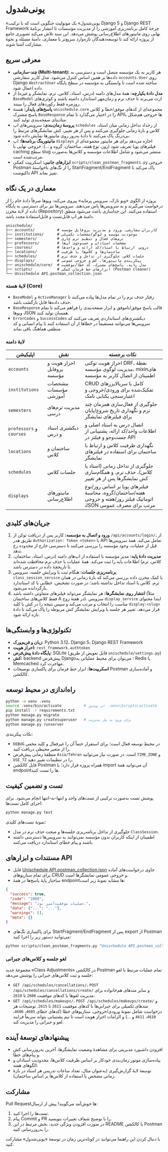 # یونی‌شدول

«یونی‌شدول» یک مونو‌لیث جنگویی است که با ترکیب Django 5 و Django REST Framework چرخهٔ کامل برنامه‌ریزی آموزشی را از مدیریت مؤسسات تا انتشار برنامهٔ نهایی روی مانیتورهای اطلاع‌رسانی پوشش می‌دهد. این سند تلاش می‌کند تصویری جامع از پروژه ارائه کند تا توسعه‌دهندگان تازه‌وارد سریع‌تر با معماری، دامنهٔ مسئله و نحوهٔ مشارکت آشنا شوند.

## معرفی سریع

- **چند-سازمانی (Multi-tenant):** هر کاربر به یک مؤسسه متصل است و دسترسی به داده‌ها بر همین اساس کنترل می‌شود. مدل کاربر سفارشی `accounts.User` روی Django `AbstractUser` ساخته شده است تا وابستگی به مؤسسه در سطح پایگاه داده اعمال شود.
- **مدل دادهٔ یکپارچه:** همهٔ مدل‌های دامنه (درس، استاد، کلاس، ترم، نمایشگر و غیره) از `BaseModel` ارث می‌برند تا حذف نرم و زمان‌مهر استاندارد داشته باشند و کوئری‌های روزمره فقط رکوردهای فعال را ببینند.
- **پاسخ‌های پایدار:** هستهٔ `unischedule.core` مجموعه‌ای از کدهای موفق/خطا و کلاس پاسخ مشترک `BaseResponse` را در اختیار می‌گذارد تا تمام APIها خروجی هم‌شکل با متادیتای صفحه‌بندی تولید کنند.
- **پروسهٔ زمان‌بندی:** سرویس‌های اپ `schedules` از رخداد تداخل زمانی میان استاد، کلاس و بازهٔ زمانی جلوگیری می‌کنند و پس از هر تغییر، کش نمایشگرهای مرتبط را بی‌درنگ پاک می‌کنند تا دادهٔ به‌روز روی مانیتورها نمایش داده شود.
- **مانیتورینگ برنامه‌ها:** اپ `displays` اجازه می‌دهد برای هر مانیتور مجموعه‌ای از فیلترهای پویا تعریف شود (روز، نوع هفته، ساختمان، گروه و ...). خروجی نهایی با caching سطح slug منتشر می‌شود و شامل اطلاعات مؤسسه و کلاس‌ها به‌صورت مرتب‌شده است.
- **ابزارهای جانبی:** اسکریپت کمکی `scripts/clean_postman_fragments.py` خروجی Postman را از تگ‌های ناخواستهٔ StartFragment/EndFragment پاک می‌کند تا داکیومنت API تمیز بماند.

## معماری در یک نگاه

پروژه از الگوی «ویو نازک، سرویس پرمایه» پیروی می‌کند: ویوها صرفاً دادهٔ خام را از درخواست می‌گیرند و به سرویس‌ها پاس می‌دهند. سرویس‌ها نیز برای دسترسی به پایگاه داده از لایهٔ مخزن (Repository) استفاده می‌کنند. این جداسازی باعث می‌شود منطق دامنهٔ هر اپ قابل‌تست و قابل‌استفادهٔ مجدد باشد.

```
unischedule/
├── accounts/          # کاربران سفارشی، ورود و مدیریت پروفایل مؤسسه
├── institutions/      # موجودیت مؤسسه و لوگو/مشخصات تکمیلی
├── semesters/         # ترم‌های فعال و تنظیم ترم جاری
├── professors/        # مشخصات استادان و جست‌وجوی آن‌ها
├── courses/           # دروس، ارتباط با استاد/کد ارائه و واحدها
├── locations/         # ساختمان‌ها و کلاس‌ها با ظرفیت
├── schedules/         # جلسات کلاس، جلوگیری از تداخل و حذف نرم
├── displays/          # پیکربندی مانیتورها، کش و خروجی عمومی
├── unischedule/core/  # مدل پایه، پاسخ‌های مشترک، کد خطا/موفقیت
├── scripts/           # ابزارهای خط فرمان کمکی (Postman cleaner)
└── Unischedule API.postman_collection.json
```

### لایهٔ هسته (Core)

- `BaseModel` و `ActiveManager` رفتار حذف نرم را در تمام مدل‌ها پیاده می‌کنند تا حذف داده‌ها قابل بازگشت باشد.
- `BaseResponse` قالب پاسخ موفق/ناموفق و ابزار صفحه‌بندی را فراهم می‌کند تا تمام ویوها JSON همسان تولید کنند.
- `ErrorCodes` و `SuccessCodes` دیکشنری‌های استانداردی تعریف می‌کنند که سرویس‌ها می‌توانند مستقیماً در خطاها از آن استفاده کنند تا پیام انسانی و کد منطقی هماهنگ باقی بماند.

### لایهٔ دامنه

| اپلیکیشن | نقش | نکات برجسته |
| --- | --- | --- |
| `accounts` | احراز هویت و پروفایل مؤسسه | احراز هویت توکنی DRF، نقطهٔ مدیریت لوگوی مؤسسه، mixin‌های اطمینان از اتصال کاربر به مؤسسه |
| `institutions` | مشخصات مؤسسات آموزشی | CRUD کامل با سریالایزرهای تفکیک‌شده برای ورودی/خروجی و اعتبارسنجی یکتایی نامک |
| `semesters` | مدیریت ترم‌های درسی | جلوگیری از فعال‌سازی همزمان چند ترم و نگهداری تاریخ شروع/پایان برای فیلترهای نمایشگر |
| `professors` و `courses` | دیکشنری استاد و درس | اتصال درس به استاد اصلی و اطلاعات واحد/کد ارائه، پشتیبانی از جست‌وجو و فیلتر در API |
| `locations` | ساختمان و کلاس | نگهداری ظرفیت کلاس و ارتباط با ساختمان برای استفاده در فیلترهای نمایشگر |
| `schedules` | جلسات کلاس | جلوگیری از تداخل زمانی (استاد یا کلاس)، حذف نرم، و همگام‌سازی کش نمایشگرها پس از هر تغییر |
| `displays` | مانیتورهای اطلاع‌رسانی | فیلترهای پویا بر اساس روز/نوع هفته/ساختمان/گروه، محاسبهٔ اتوماتیک فیلتر روز/هفته و خروجی JSON مرتب برای مصرف عمومی |

## جریان‌های کلیدی

1. **ورود و اتصال به مؤسسه:** کاربر پس از دریافت توکن از `/api/accounts/login/`، از طریق هدر `Authorization: Token <token>` با API تعامل می‌کند. همهٔ سرویس‌ها قبل از عملیات، وجود مؤسسه را بررسی می‌کنند تا دسترسی خارج از محدوده رخ ندهد.
2. **مدیریت دادهٔ پایه:** مدیر مؤسسه با استفاده از اپ‌های دامنه (درس، استاد، ساختمان، کلاس، ترم) اطلاعات پایه را ثبت می‌کند. همهٔ عملیات با حذف نرم محافظت شده‌اند تا تاریخچهٔ داده در دسترس باشد.
3. **برنامه‌ریزی جلسات:** هنگام ثبت یا ویرایش جلسه، سرویس `class_session_service` با کمک مخزن داده بررسی می‌کند که بازهٔ زمانی در همان ترم، کلاس یا استاد تداخل نداشته باشد؛ در صورت تشخیص، خطایی با کد استاندارد بازگردانده می‌شود.
4. **انتشار روی نمایشگرها:** هر نمایشگر می‌تواند فیلترهای متفاوتی داشته باشد (مثلاً فقط کلاس‌های ساختمان A در هفتهٔ زوج). سرویس `display_service` ابتدا محتوای مناسب را انتخاب و مرتب می‌کند و سپس نتیجه را در کش با کلید `display:<slug>` قرار می‌دهد. تغییر هر جلسه یا ویرایش نمایشگر کش مربوطه را پاک می‌کند تا دادهٔ تازه ارائه شود.

## تکنولوژی‌ها و وابستگی‌ها

- **زبان و فریم‌ورک:** Python 3.12، Django 5، Django REST Framework
- **احراز هویت:** `rest_framework.authtoken`
- **پایگاه دادهٔ پیش‌فرض:** SQLite (قابل تعویض از طریق `unischedule/settings.py`)
- **کش:** backend پیش‌فرض Django؛ می‌توان برای محیط عملیاتی به Redis یا Memcached مهاجرت کرد.
- **اسکریپت‌ها:** ابزار خط فرمان برای پاکسازی توضیحات Postman و آماده‌سازی کالکشن.

## راه‌اندازی در محیط توسعه

```bash
python -m venv .venv
source .venv/bin/activate          # در ویندوز: .venv\Scripts\activate
pip install -r requirements.txt
python manage.py migrate
python manage.py createsuperuser   # برای ورود به پنل مدیریت
python manage.py runserver
```

نکات پیکربندی:

- `DEBUG` در محیط توسعه فعال است؛ برای استقرار حتماً آن را غیرفعال و کلید مخفی را از متغیر محیطی دریافت کنید.
- منطقهٔ زمانی پیش‌فرض `Asia/Tehran` است. در صورت نیاز می‌توانید `TIME_ZONE` و `USE_TZ` را در تنظیمات تغییر دهید.
- فایل کالکشن Postman همراه پروژه قرار دارد؛ با import آن می‌توانید همهٔ endpointها را تست کنید.

## تست و تضمین کیفیت

پوشش تست به‌صورت ترکیبی از تست‌های واحد و انتها-به-انتها انجام می‌شود. برای اجرای کامل تست‌ها:

```bash
python manage.py test
```

نمونهٔ تست‌های کلیدی:

- جلوگیری از تداخل برنامه‌ریزی جلسه‌ها و صحت حذف نرم در مدل `ClassSession`.
- اطمینان از اینکه کاربران بدون مؤسسه نمی‌توانند به سرویس‌ها دسترسی داشته باشند و پیام خطای استاندارد دریافت می‌کنند.

## مستندات و ابزارهای API

- فایل [Unischedule API.postman_collection.json](Unischedule%20API.postman_collection.json) حاوی درخواست‌های آماده برای تمام سناریوهای CRUD و خروجی عمومی نمایشگرها است.
- ساختار پایهٔ پاسخ‌ها در همهٔ endpointها مشابه نمونهٔ زیر است:

```json
{
  "success": true,
  "code": "1000",
  "message": "عملیات موفقیت‌آمیز بود.",
  "data": {"...": "..."},
  "warnings": [],
  "meta": {}
}
```

- برای پاکسازی تگ‌های StartFragment/EndFragment پس از export از Postman می‌توانید دستور زیر را اجرا کنید:

```bash
python scripts/clean_postman_fragments.py "Unischedule API.postman_collection.json"
```

### لغو جلسه و کلاس‌های جبرانی
مجموعهٔ جدید «Class Adjustments» در کالکشن Postman تمام عملیات مرتبط با لغو جلسه و ثبت کلاس‌های جبرانی را پوشش می‌دهد:
- `GET /api/schedules/cancellations/`، `POST /api/schedules/cancellations/create/` و سایر متدهای هم‌خانواده برای مدیریت لغوها با کدهای موفقیت `2606` تا `2610`.
- `GET /api/schedules/makeups/`، `POST /api/schedules/makeups/create/` و متدهای تکمیلی برای جبرانی‌ها با کدهای موفقیت `2611` تا `2615`.
توضیحات هر درخواست شامل نمونهٔ ورودی/خروجی، سناریوهای خطا (کدهای خطای `4605`، `4606`، `4610`، `4611` و ...) و الزامات احراز هویت است تا تیم پشتیبانی بتواند سریعاً فرایند لغو و جبرانی را مدیریت کند.

## پیشنهادهای توسعهٔ آینده

- افزودن داشبورد مدیریتی برای مشاهدهٔ وضعیت نمایشگرها، آخرین به‌روزرسانی کش و پیام‌های خطا.
- پیاده‌سازی موتور زمان‌بندی خودکار بر اساس ظرفیت کلاس‌ها، محدودیت استادان و الگوهای هفته.
- توسعهٔ لایهٔ گزارش‌گیری (به‌عنوان مثال، تعداد ساعات تدریس هر استاد در بازهٔ زمانی مشخص یا استفاده از کلاس‌ها بر اساس ساختمان).

## مشارکت

Pull Requestها خوش‌آمد می‌گویند! پیش از ارسال:

1. تست‌ها را اجرا کنید.
2. پیام Commit و PR را با توضیح شفاف تغییرات بنویسید.
3. در صورت افزودن ویژگی جدید، بخش مرتبط در این README یا کالکشن Postman را به‌روزرسانی کنید.

با دنبال کردن این راهنما می‌توانید در کوتاه‌ترین زمان در توسعهٔ «یونی‌شدول» مشارکت کنید.
